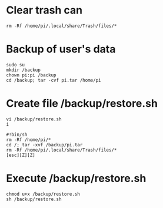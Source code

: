# Clear trash can  
```
rm -Rf /home/pi/.local/share/Trash/files/*
```
# Backup of user's data  
```
sudo su
mkdir /backup
chown pi:pi /backup
cd /backup; tar -cvf pi.tar /home/pi
```
# Create file /backup/restore.sh  
```
vi /backup/restore.sh
i

#!bin/sh
rm -Rf /home/pi/*
cd /; tar -xvf /backup/pi.tar
rm -Rf /home/pi/.local/share/Trash/files/*
[esc][Z][Z]
```
# Execute /backup/restore.sh  
```
chmod u+x /backup/restore.sh
sh /backup/restore.sh
```
